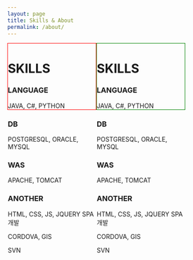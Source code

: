 ```yaml
---
layout: page
title: Skills & About
permalink: /about/
---
```

<div style="width:200px; height:150px; border:1px solid red; float:left;">
<h1>SKILLS</h1>

<h3>LANGUAGE</h3>  JAVA, C#, PYTHON  
<h3>DB</h3>  POSTGRESQL, ORACLE, MYSQL
<p></p>
<h3>WAS</h3>  APACHE, TOMCAT  
<h3>ANOTHER</h3>  HTML, CSS, JS, JQUERY SPA 개발<p></p>CORDOVA, GIS<p></p>SVN
  
<p></p>
        
          
</div>

<div style="width:200px; height:150px; border:1px solid green; float:left">
<h1>SKILLS</h1>

<h3>LANGUAGE</h3>  JAVA, C#, PYTHON  
<h3>DB</h3>  POSTGRESQL, ORACLE, MYSQL
<p></p>
<h3>WAS</h3>  APACHE, TOMCAT  
<h3>ANOTHER</h3>  HTML, CSS, JS, JQUERY SPA 개발<p></p>CORDOVA, GIS<p></p>SVN
  
<p></p>
        
          
</div>



<!--
Sleek is a modern Jekyll theme focused on speed performance & SEO best practices. You can find out more info about customizing your Jekyll theme, as well as basic Jekyll usage documentation at [jekyllrb.com](http://jekyllrb.com/) or simply read the guide on how to [get started](/getting-started)

You can find the source code for the Jekyll new theme at:
[sleek](https://github.com/janczizikow/sleek)

You can find the source code for Jekyll at
[jekyll](https://github.com/jekyll/jekyll)
-->